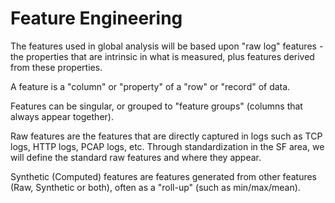 # Feature Engineering

The features used in global analysis will be based upon "raw log" features - the properties that are intrinsic in what is measured, plus features derived from these properties.

A feature is a "column" or "property" of a "row" or "record" of data.

Features can be singular, or grouped to "feature groups" (columns that always appear together).

Raw features are the features that are directly captured in logs such as TCP logs, HTTP logs, PCAP logs, etc. Through standardization in the SF area, we will define the standard raw features and where they appear.

Synthetic (Computed) features are features generated from other features (Raw, Synthetic or both), often as a "roll-up" (such as min/max/mean).